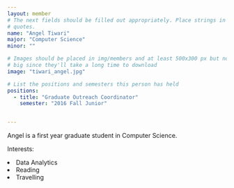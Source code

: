 ```yaml
---
layout: member
# The next fields should be filled out appropriately. Place strings in double 
# quotes.
name: "Angel Tiwari"
major: "Computer Science"
minor: ""

# Images should be placed in img/members and at least 500x300 px but not too
# big since they'll take a long time to download
image: "tiwari_angel.jpg"

# List the positions and semesters this person has held
positions:
  - title: "Graduate Outreach Coordinator"
    semester: "2016 Fall Junior"


---
```

Angel is a first year graduate student in Computer Science.

Interests: 
<li>Data Analytics</li>
<li>Reading</li>
<li>Travelling</li>
